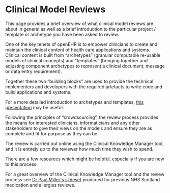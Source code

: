 # Clinical Model Reviews #

This page provides a brief overview of what clinical model reviews are about in general as well as a brief introduction to the particular project / template or archetype you have been asked to review.

One of the key tenets of openEHR is to empower clinicians to create and maintain the clinical content of health care applications and systems. Clinical content is built from “archetypes” (granular computable re-usable models of clinical concepts) and “templates” (bringing together and adjusting component archetypes to represent a clinical document, message or data entry requirement).

Together these two “building blocks” are used to provide the technical implementers and developers with the required artefacts to write code and build applications and systems.

For a more detailed introduction to archetypes and templates, [this presentation](http://www.slideshare.net/secret/4s9HdIMKg0HyME/) may be useful.

Following the principles of “crowdsourcing”, the review process provides the means for interested clinicians, informaticians and any other stakeholders to give their views on the models and ensure they are as complete and fit for purpose as they can be.

The review is carried out online using the Clinical Knowledge Manager tool, and it is entirely up to the reviewer how much time they wish to spend.

There are a few resources which might be helpful, especially if you are new to this process:

For a great overview of the Clinical Knowledge Manager tool and the review process see [Dr Paul Miller's slideset](http://www.slideshare.net/openehr/introduction-to-openehr-clinical-knowledge-manager) prodcued for previous NHS Scotland medication and allergies reviews.
